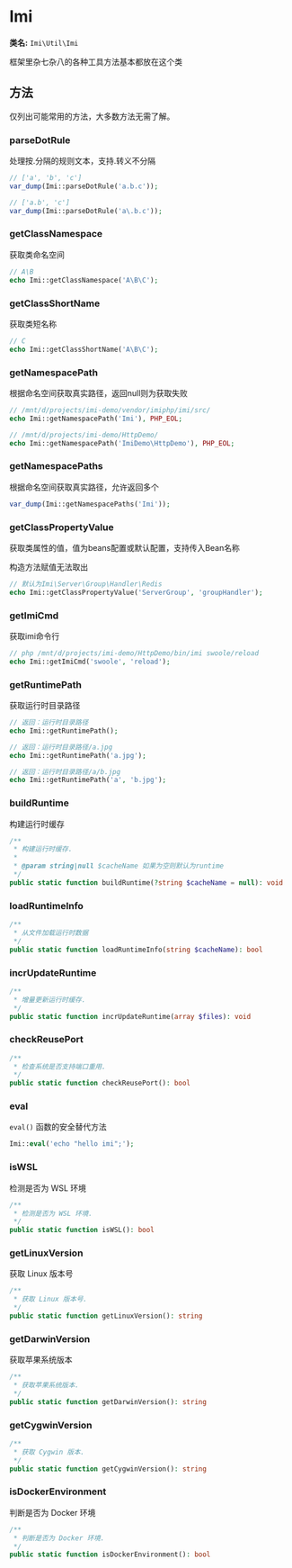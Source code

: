 # Imi

**类名:** `Imi\Util\Imi`

框架里杂七杂八的各种工具方法基本都放在这个类

## 方法

仅列出可能常用的方法，大多数方法无需了解。

### parseDotRule

处理按.分隔的规则文本，支持\.转义不分隔

```php
// ['a', 'b', 'c']
var_dump(Imi::parseDotRule('a.b.c'));

// ['a.b', 'c']
var_dump(Imi::parseDotRule('a\.b.c'));
```

### getClassNamespace

获取类命名空间

```php
// A\B
echo Imi::getClassNamespace('A\B\C');
```

### getClassShortName

获取类短名称

```php
// C
echo Imi::getClassShortName('A\B\C');
```

### getNamespacePath

根据命名空间获取真实路径，返回null则为获取失败

```php
// /mnt/d/projects/imi-demo/vendor/imiphp/imi/src/
echo Imi::getNamespacePath('Imi'), PHP_EOL;

// /mnt/d/projects/imi-demo/HttpDemo/
echo Imi::getNamespacePath('ImiDemo\HttpDemo'), PHP_EOL;
```

### getNamespacePaths

根据命名空间获取真实路径，允许返回多个

```php
var_dump(Imi::getNamespacePaths('Imi'));
```

### getClassPropertyValue

获取类属性的值，值为beans配置或默认配置，支持传入Bean名称

构造方法赋值无法取出

```php
// 默认为Imi\Server\Group\Handler\Redis
echo Imi::getClassPropertyValue('ServerGroup', 'groupHandler');
```

### getImiCmd

获取imi命令行

```php
// php /mnt/d/projects/imi-demo/HttpDemo/bin/imi swoole/reload
echo Imi::getImiCmd('swoole', 'reload');
```

### getRuntimePath

获取运行时目录路径

```php
// 返回：运行时目录路径
echo Imi::getRuntimePath();

// 返回：运行时目录路径/a.jpg
echo Imi::getRuntimePath('a.jpg');

// 返回：运行时目录路径/a/b.jpg
echo Imi::getRuntimePath('a', 'b.jpg');
```

### buildRuntime

构建运行时缓存

```php
/**
 * 构建运行时缓存.
 *
 * @param string|null $cacheName 如果为空则默认为runtime
 */
public static function buildRuntime(?string $cacheName = null): void
```

### loadRuntimeInfo

```php
/**
 * 从文件加载运行时数据
 */
public static function loadRuntimeInfo(string $cacheName): bool
```

### incrUpdateRuntime

```php
/**
 * 增量更新运行时缓存.
 */
public static function incrUpdateRuntime(array $files): void
```

### checkReusePort

```php
/**
 * 检查系统是否支持端口重用.
 */
public static function checkReusePort(): bool
```

### eval

`eval()` 函数的安全替代方法

```php
Imi::eval('echo "hello imi";');
```

### isWSL

检测是否为 WSL 环境

```php
/**
 * 检测是否为 WSL 环境.
 */
public static function isWSL(): bool
```

### getLinuxVersion

获取 Linux 版本号

```php
/**
 * 获取 Linux 版本号.
 */
public static function getLinuxVersion(): string
```

### getDarwinVersion

获取苹果系统版本

```php
/**
 * 获取苹果系统版本.
 */
public static function getDarwinVersion(): string
```

### getCygwinVersion

```php
/**
 * 获取 Cygwin 版本.
 */
public static function getCygwinVersion(): string
```

### isDockerEnvironment

判断是否为 Docker 环境

```php
/**
 * 判断是否为 Docker 环境.
 */
public static function isDockerEnvironment(): bool
```
